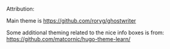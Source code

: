 
Attribution:

Main theme is https://github.com/roryg/ghostwriter

Some additional theming related to the nice info boxes is from: https://github.com/matcornic/hugo-theme-learn/